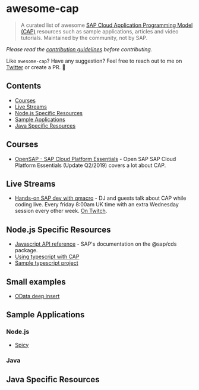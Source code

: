 # awesome-cap

> A curated list of awesome [SAP Cloud Application Programming Model (CAP)](https://blogs.sap.com/2018/06/05/introducing-the-new-application-programming-model-for-sap-cloud-platform/) resources such as sample applications, articles and video tutorials. Maintained by the community, not by SAP.

*Please read the [contribution guidelines](contributing.md) before contributing.*

Like `awesome-cap`? Have any suggestion? Feel free to reach out to me on [Twitter](https://twitter.com/tiagobalmeida) or create a PR. 👋

## Contents

- [Courses](#courses)
- [Live Streams](#live-streams)
- [Node.js Specific Resources](#node.js-specific-resources)
- [Sample Applications](#sample-applications)
- [Java Specific Resources](#java-specific-resources)

## Courses

- [OpenSAP - SAP Cloud Platform Essentials](https://open.sap.com/courses/cp1-3/) - Open SAP SAP Cloud Platform Essentials (Update Q2/2019) covers a lot about CAP.

## Live Streams

- [Hands-on SAP dev with qmacro](https://blogs.sap.com/2019/01/16/hands-on-sap-dev-with-qmacro-new-live-stream-series/) - DJ and guests talk about CAP while coding live. Every friday 8:00am UK time with an extra Wednesday session every other week. [On Twitch](https://www.twitch.tv/qmacro99).

## Node.js Specific Resources
- [Javascript API reference](https://help.sap.com/viewer/65de2977205c403bbc107264b8eccf4b/Cloud/en-US/a131984aefe94ff884e6b6819ee76bd9.html) - SAP's documentation on the @sap/cds package.
- [Using typescript with CAP](https://blogs.sap.com/2020/05/22/taking-cap-to-the-next-level-with-typescript/)
- [Sample typescript project](https://github.com/HeneryHawk/cap-bookshop-typescript)

## Small examples

 - [OData deep insert](https://github.com/sapmentors/cap-community/tree/master/examples/deep-insert)

## Sample Applications

### Node.js

- [Spicy](https://github.com/SAP/cloud-sample-spaceflight-node)

### Java

## Java Specific Resources

